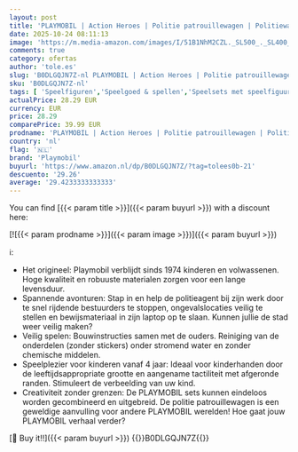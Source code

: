 ```yaml
---
layout: post
title: 'PLAYMOBIL | Action Heroes | Politie patrouillewagen | Politiewagen | Speelgoedauto | Speelgoed voor kinderen vanaf 4 jaar | 71729'
date: 2025-10-24 08:11:13
image: 'https://m.media-amazon.com/images/I/51B1NhM2CZL._SL500_._SL400_.jpg'
comments: true
category: ofertas
author: 'tole.es'
slug: 'B0DLGQJN7Z-nl PLAYMOBIL | Action Heroes | Politie patrouillewagen |...'
sku: 'B0DLGQJN7Z-nl'
tags: [ 'Speelfiguren','Speelgoed & spellen','Speelsets met speelfiguurtjes','playmobil','🇳🇱', ]
actualPrice: 28.29 EUR
currency: EUR
price: 28.29
comparePrice: 39.99 EUR
prodname: 'PLAYMOBIL | Action Heroes | Politie patrouillewagen | Politiewagen | Speelgoedauto | Speelgoed voor kinderen vanaf 4 jaar | 71729'
country: 'nl'
flag: '🇳🇱'
brand: 'Playmobil'
buyurl: 'https://www.amazon.nl/dp/B0DLGQJN7Z/?tag=tolees0b-21'
descuento: '29.26'
average: '29.4233333333333'
---
```


You can find [{{< param title >}}]({{< param buyurl >}}) with a discount here:

[![{{< param prodname >}}]({{< param image >}})]({{< param buyurl >}})

ℹ️:

- Het origineel: Playmobil verblijdt sinds 1974 kinderen en volwassenen. Hoge kwaliteit en robuuste materialen zorgen voor een lange levensduur.
- Spannende avonturen: Stap in en help de politieagent bij zijn werk door te snel rijdende bestuurders te stoppen, ongevalslocaties veilig te stellen en bewijsmateriaal in zijn laptop op te slaan. Kunnen jullie de stad weer veilig maken?
- Veilig spelen: Bouwinstructies samen met de ouders. Reiniging van de onderdelen (zonder stickers) onder stromend water en zonder chemische middelen.
- Speelplezier voor kinderen vanaf 4 jaar: Ideaal voor kinderhanden door de leeftijdsappropriate grootte en aangename tactiliteit met afgeronde randen. Stimuleert de verbeelding van uw kind.
- Creativiteit zonder grenzen: De PLAYMOBIL sets kunnen eindeloos worden gecombineerd en uitgebreid. De politie patrouillewagen is een geweldige aanvulling voor andere PLAYMOBIL werelden! Hoe gaat jouw PLAYMOBIL verhaal verder?

[🛒 Buy it!!]({{< param buyurl >}})
{{<world>}}B0DLGQJN7Z{{</world>}}
